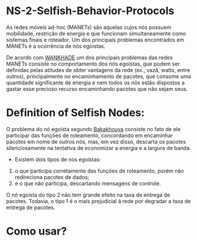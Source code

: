 # NS-2-Selfish-Behavior-Protocols
As redes móveis ad-hoc (MANETs) são aquelas cujos nós possuem mobilidade, restrição de energia
e que funcionam simultaneamente como sistemas finais e roteador. Um dos principais problemas encontrados
em MANETs é a ocorrência de nós egoístas.

De acordo com [WANKHADE](https://pdfs.semanticscholar.org/41e2/a539eb1e96cc6a150e92c8614705cd1c9b2f.pdf) um dos principais problemas das redes MANETs consiste no comportamento dos nós egoístas, que podem ser definidas pelas atitudes de obter vantagens da rede (ex., vazã, watts, entre outros), principalmente no encaminhamento de pacotes, que consome uma quantidade significante de energia e nem todos os nós estão dispostos a gastar esse precioso recurso encaminhando pacotes que não sejam seus.

# Definition of Selfish Nodes:

O problema do nó egoísta segundo [Bakakhouya](https://ieeexplore.ieee.org/abstract/document/4756492) consiste no fato de ele participar das funções de roteamento, concordando em encaminhar pacotes em nome de outros nós, mas, em vez disso, descarta os pacotes silenciosamente na tentativa de economizar a energia e a largura de banda.

* Existem dois tipos de nos egoístas:

1. o que participa corretamente das funções de roteamento, porém não redireciona pacotes de dados;
2. e o que não participa, descartando mensagens de controle.

O nó egoísta do tipo 2 não tem grande efeito na taxa de entrega de pacotes. Todavia, o tipo 1 é o mais prejudicial à rede por degradar a taxa de entrega de pacotes.





























# Como usar?
